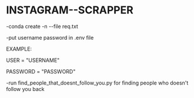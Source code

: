 # INSTAGRAM--SCRAPPER
-conda create -n <environment-name> --file req.txt

-put username password in .env file

EXAMPLE:

USER = "USERNAME"

PASSWORD = "PASSWORD"

-run find_people_that_doesnt_follow_you.py for finding people who doesn't follow you back 
